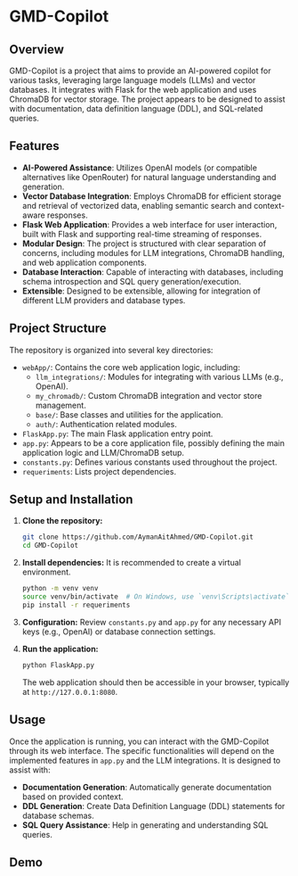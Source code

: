 # GMD-Copilot

## Overview

GMD-Copilot is a project that aims to provide an AI-powered copilot for various tasks, leveraging large language models (LLMs) and vector databases. It integrates with Flask for the web application and uses ChromaDB for vector storage. The project appears to be designed to assist with documentation, data definition language (DDL), and SQL-related queries.

## Features

- **AI-Powered Assistance**: Utilizes OpenAI models (or compatible alternatives like OpenRouter) for natural language understanding and generation.
- **Vector Database Integration**: Employs ChromaDB for efficient storage and retrieval of vectorized data, enabling semantic search and context-aware responses.
- **Flask Web Application**: Provides a web interface for user interaction, built with Flask and supporting real-time streaming of responses.
- **Modular Design**: The project is structured with clear separation of concerns, including modules for LLM integrations, ChromaDB handling, and web application components.
- **Database Interaction**: Capable of interacting with databases, including schema introspection and SQL query generation/execution.
- **Extensible**: Designed to be extensible, allowing for integration of different LLM providers and database types.

## Project Structure

The repository is organized into several key directories:

- `webApp/`: Contains the core web application logic, including:
    - `llm_integrations/`: Modules for integrating with various LLMs (e.g., OpenAI).
    - `my_chromadb/`: Custom ChromaDB integration and vector store management.
    - `base/`: Base classes and utilities for the application.
    - `auth/`: Authentication related modules.
- `FlaskApp.py`: The main Flask application entry point.
- `app.py`: Appears to be a core application file, possibly defining the main application logic and LLM/ChromaDB setup.
- `constants.py`: Defines various constants used throughout the project.
- `requeriments`: Lists project dependencies.

## Setup and Installation

1.  **Clone the repository:**
    ```bash
    git clone https://github.com/AymanAitAhmed/GMD-Copilot.git
    cd GMD-Copilot
    ```

2.  **Install dependencies:**
    It is recommended to create a virtual environment.
    ```bash
    python -m venv venv
    source venv/bin/activate  # On Windows, use `venv\Scripts\activate`
    pip install -r requeriments
    ```

3.  **Configuration:**
    Review `constants.py` and `app.py` for any necessary API keys (e.g., OpenAI) or database connection settings.

4.  **Run the application:**
    ```bash
    python FlaskApp.py
    ```
    The web application should then be accessible in your browser, typically at `http://127.0.0.1:8080`.

## Usage

Once the application is running, you can interact with the GMD-Copilot through its web interface. The specific functionalities will depend on the implemented features in `app.py` and the LLM integrations. It is designed to assist with:

- **Documentation Generation**: Automatically generate documentation based on provided context.
- **DDL Generation**: Create Data Definition Language (DDL) statements for database schemas.
- **SQL Query Assistance**: Help in generating and understanding SQL queries.

## Demo






